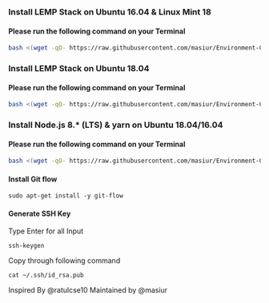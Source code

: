 ### Install LEMP Stack on Ubuntu 16.04 & Linux Mint 18

#### Please run the following command on your Terminal
```bash
bash <(wget -qO- https://raw.githubusercontent.com/masiur/Environment-Configuration/master/lemp_deb_16.04.sh)
```
### Install LEMP Stack on Ubuntu 18.04

#### Please run the following command on your Terminal
```bash
bash <(wget -qO- https://raw.githubusercontent.com/masiur/Environment-Configuration/master/lemp_deb_18.04.sh)
```
### Install Node.js 8.* (LTS) & yarn on Ubuntu 18.04/16.04

#### Please run the following command on your Terminal
```bash
bash <(wget -qO- https://raw.githubusercontent.com/masiur/Environment-Configuration/master/node_js_8.9_lts.sh)
```

#### Install Git flow 
    sudo apt-get install -y git-flow
   
   
#### Generate SSH Key
Type Enter for all Input

    ssh-keygen
Copy through following command

    cat ~/.ssh/id_rsa.pub

Inspired By @ratulcse10 
Maintained by @masiur

